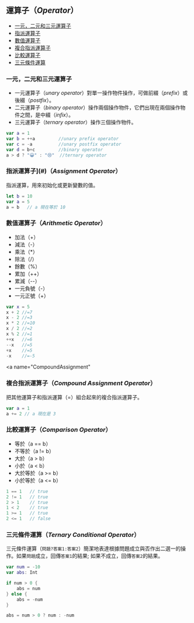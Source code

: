 ## 運算子（*Operator*）

- [一元，二元和三元運算子](#Operator)
- [指派運算子](#Assignment)
- [數值運算子](#Arithmetic)
- [複合指派運算子](#CompoundAssignment)
- [比較運算子](#Comparison)
- [三元條件運算](#TernaryConditional)

<a name="Operator"></a>
### 一元，二元和三元運算子

* 一元運算子（*unary operator*）對單一操作物件操作，可做前綴（*prefix*）或後綴（*postfix*）。
* 二元運算子（*binary operator*）操作兩個操作物件，它們出現在兩個操作物件之間，是中綴（*infix*）。
* 三元運算子（*ternary operator*）操作三個操作物件。

```swift
var a = 1
var b = ++a         //unary prefix operator
var c = -a          //unary postfix operator
var d = b+c         //binary operator
a > d ? "😀" : "😢"  //ternary operator
```

<a name="Assignment"></a>
### 指派運算子](#)（*Assignment Operator*）

指派運算，用來初始化或更新變數的值。
```swift
let b = 10
var a = 5
a = b   // a 現在等於 10
```

<a name="Arithmetic"></a>
### 數值運算子（*Arithmetic Operator*）

* 加法（+）
* 減法（-）
* 乘法（*）
* 除法（/）
* 餘數（%）
* 累加（++）
* 累減（--）
* 一元負號（-）
* 一元正號（+）
```swift
var x = 5
x + 2 //=7
x - 2 //=3
x * 2 //=10
x / 2 //=2
x % 2 //=1
++x   //=6
--x   //=5
+x    //=5
-x    //=-5
```

<a name="CompoundAssignment"</a>
### 複合指派運算子（*Compound Assignment Operator*）

把其他運算子和指派運算（=）組合起來的複合指派運算子。
```swift
var a = 1
a += 2 // a 現在是 3
```

<a name="Comparison"></a>
### 比較運算子（*Comparison Operator*）

* 等於（a == b）
* 不等於（a != b）
* 大於（a > b）
* 小於（a < b）
* 大於等於（a >= b）
* 小於等於（a <= b）
```swift
1 == 1   // true
2 != 1   // true
2 > 1    // true
1 < 2    // true
1 >= 1   // true
2 <= 1   // false
```

<a name="TernaryConditional"></a>
### 三元條件運算（*Ternary Conditional Operator*）

三元條件運算（`問題?答案1:答案2`）簡潔地表達根據問題成立與否作出二選一的操作。如果`問題`成立，回傳`答案1`的結果; 如果不成立，回傳`答案2`的結果。
```swift
var num = -10
var abs: Int

if num > 0 {
    abs = num
} else {
    abs = -num
}

abs = num > 0 ? num : -num
```